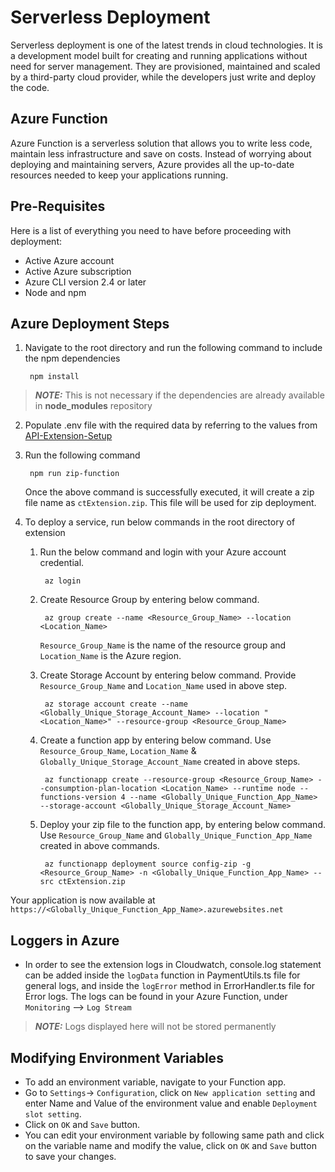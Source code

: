 # Serverless Deployment

Serverless deployment is one of the latest trends in cloud technologies. It is a development model built for creating and running applications without need for server management. They are provisioned, maintained and scaled by a third-party cloud provider, while the developers just write and deploy the code.

## Azure Function

Azure Function is a serverless solution that allows you to write less code, maintain less infrastructure and save on costs. Instead of worrying about deploying and maintaining servers, Azure provides all the up-to-date resources needed to keep your applications running.

## Pre-Requisites

Here is a list of everything you need to have before proceeding with deployment:

- Active Azure account
- Active Azure subscription
- Azure CLI version 2.4 or later
- Node and npm

## Azure Deployment Steps

1.  Navigate to the root directory and run the following command to include the npm dependencies

         npm install

> **_NOTE:_** This is not necessary if the dependencies are already available in <b>node_modules</b> repository

2.  Populate .env file with the required data by referring to the values from [API-Extension-Setup](API-Extension-Setup.md#configuration)

3.  Run the following command

         npm run zip-function

    Once the above command is successfully executed, it will create a zip file name as `ctExtension.zip`. This file will be used for zip deployment.

4.  To deploy a service, run below commands in the root directory of extension

    1.  Run the below command and login with your Azure account credential.

             az login

    2.  Create Resource Group by entering below command.

             az group create --name <Resource_Group_Name> --location <Location_Name>

        `Resource_Group_Name` is the name of the resource group and `Location_Name` is the Azure region.

    3.  Create Storage Account by entering below command. Provide `Resource_Group_Name` and `Location_Name` used in above step.

             az storage account create --name <Globally_Unique_Storage_Account_Name> --location "<Location_Name>" --resource-group <Resource_Group_Name>

    4.  Create a function app by entering below command. Use `Resource_Group_Name`, `Location_Name` & `Globally_Unique_Storage_Account_Name` created in above steps.

             az functionapp create --resource-group <Resource_Group_Name> --consumption-plan-location <Location_Name> --runtime node --functions-version 4 --name <Globally_Unique_Function_App_Name> --storage-account <Globally_Unique_Storage_Account_Name>

    5.  Deploy your zip file to the function app, by entering below command. Use `Resource_Group_Name` and `Globally_Unique_Function_App_Name` created in above commands.

             az functionapp deployment source config-zip -g <Resource_Group_Name> -n <Globally_Unique_Function_App_Name> --src ctExtension.zip

Your application is now available at `https://<Globally_Unique_Function_App_Name>.azurewebsites.net`

## Loggers in Azure

- In order to see the extension logs in Cloudwatch, console.log statement can be added inside the `logData` function in PaymentUtils.ts file for general logs, and inside the `logError` method in ErrorHandler.ts file for Error logs. The logs can be found in your Azure Function, under `Monitoring` --> `Log Stream`
> **_NOTE:_** Logs displayed here will not be stored permanently

## Modifying Environment Variables

- To add an environment variable, navigate to your Function app.
- Go to `Settings`-> `Configuration`, click on `New application setting` and enter Name and Value of the environment value and enable `Deployment slot setting`.
- Click on `OK` and `Save` button.
- You can edit your environment variable by following same path and click on the variable name and modify the value, click on `OK` and `Save` button to save your changes.